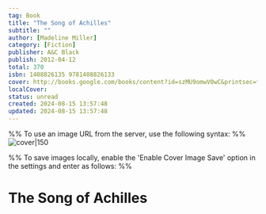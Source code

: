 ```yaml
---
tag: Book
title: "The Song of Achilles"
subtitle: ""
author: [Madeline Miller]
category: [Fiction]
publisher: A&C Black
publish: 2012-04-12
total: 370
isbn: 1408826135 9781408826133
cover: http://books.google.com/books/content?id=szMU9omwV0wC&printsec=frontcover&img=1&zoom=1&edge=curl&source=gbs_api
localCover: 
status: unread
created: 2024-08-15 13:57:48
updated: 2024-08-15 13:57:48
---
```


%% To use an image URL from the server, use the following syntax: %%
![cover|150](http://books.google.com/books/content?id=szMU9omwV0wC&printsec=frontcover&img=1&zoom=1&edge=curl&source=gbs_api)

%% To save images locally, enable the 'Enable Cover Image Save' option in the settings and enter as follows: %%


# The Song of Achilles